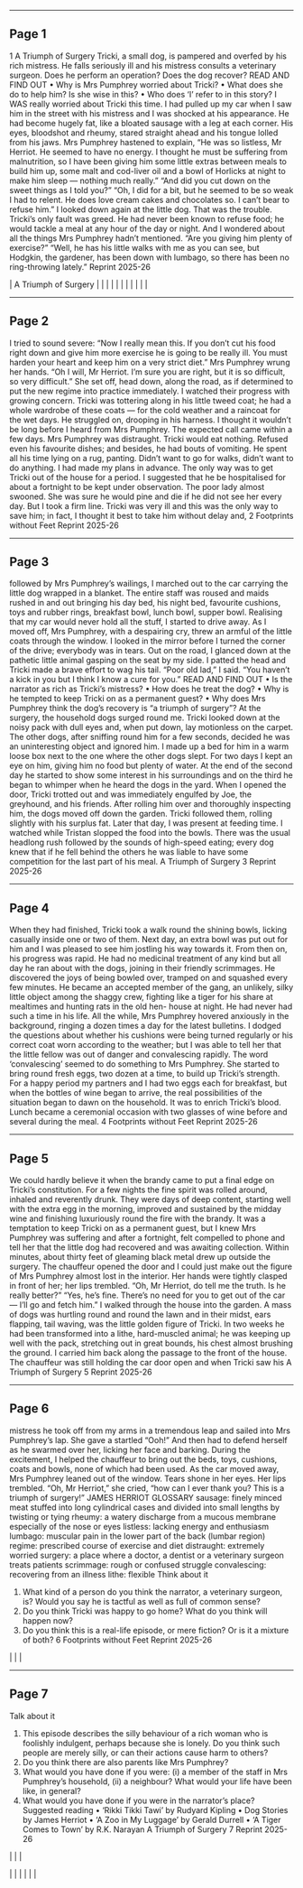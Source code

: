 

---

## Page 1

1
A Triumph of Surgery
Tricki, a small dog, is pampered and overfed
by his rich mistress. He falls seriously ill and
his mistress consults a veterinary surgeon. Does
he perform an operation? Does the dog recover?
READ AND FIND OUT
• Why is Mrs Pumphrey worried about Tricki?
• What does she do to help him? Is she wise in this?
• Who does ‘I’ refer to in this story?
I WAS really worried about Tricki this time. I had pulled up my car
when I saw him in the street with his mistress and I was shocked at
his appearance. He had become hugely fat, like a bloated sausage with
a leg at each corner. His eyes, bloodshot and rheumy, stared straight
ahead and his tongue lolled from his jaws.
Mrs Pumphrey hastened to explain, “He was so listless, Mr Herriot.
He seemed to have no energy. I thought he must be suffering from
malnutrition, so I have been giving him some little extras between
meals to build him up, some malt and cod-liver oil and a bowl of
Horlicks at night to make him sleep — nothing much really.”
“And did you cut down on the sweet things as I told you?”
“Oh, I did for a bit, but he seemed to be so weak I had to relent. He
does love cream cakes and chocolates so. I can’t bear to refuse him.”
I looked down again at the little dog. That was the trouble. Tricki’s
only fault was greed. He had never been known to refuse food; he
would tackle a meal at any hour of the day or night. And I wondered
about all the things Mrs Pumphrey hadn’t mentioned.
“Are you giving him plenty of exercise?”
“Well, he has his little walks with me as you can see, but Hodgkin,
the gardener, has been down with lumbago, so there has been no
ring-throwing lately.”
Reprint 2025-26

| A Triumph of Surgery |  |
|  |  |
|  |  |
|  |  |



---

## Page 2

I tried to sound severe: “Now I really mean this. If you don’t cut his
food right down and give him more exercise he is going to be really ill.
You must harden your heart and keep him on a very strict diet.”
Mrs Pumphrey wrung her hands. “Oh I will, Mr Herriot. I’m sure
you are right, but it is so difficult, so very difficult.” She set off, head
down, along the road, as if determined to put the new regime into
practice immediately.
I watched their progress with growing concern. Tricki was tottering
along in his little tweed coat; he had a whole wardrobe of these coats —
for the cold weather and a raincoat for the wet days. He struggled on,
drooping in his harness. I thought it wouldn’t be long before I heard
from Mrs Pumphrey.
The expected call came within a few days. Mrs Pumphrey was
distraught. Tricki would eat nothing. Refused even his favourite dishes;
and besides, he had bouts of vomiting. He spent all his time lying on a
rug, panting. Didn’t want to go for walks, didn’t want to do anything.
I had made my plans in advance. The only way was to get Tricki out
of the house for a period. I suggested that he be hospitalised for about
a fortnight to be kept under observation.
The poor lady almost swooned. She was sure he would pine and die
if he did not see her every day.
But I took a firm line. Tricki was very ill and this was the only way
to save him; in fact, I thought it best to take him without delay and,
2 Footprints without Feet
Reprint 2025-26

---

## Page 3

followed by Mrs Pumphrey’s wailings, I marched out to the car carrying
the little dog wrapped in a blanket.
The entire staff was roused and maids rushed in and out bringing
his day bed, his night bed, favourite cushions, toys and rubber rings,
breakfast bowl, lunch bowl, supper bowl. Realising that my car would
never hold all the stuff, I started to drive away. As I moved off, Mrs
Pumphrey, with a despairing cry, threw an armful of the little coats
through the window. I looked in the mirror before I turned the corner
of the drive; everybody was in tears.
Out on the road, I glanced down at the pathetic little animal gasping
on the seat by my side. I patted the head and Tricki made a brave
effort to wag his tail. “Poor old lad,” I said. “You haven’t a kick in you
but I think I know a cure for you.”
READ AND FIND OUT
• Is the narrator as rich as Tricki’s mistress?
• How does he treat the dog?
• Why is he tempted to keep Tricki on as a permanent guest?
• Why does Mrs Pumphrey think the dog’s recovery is “a
triumph of surgery”?
At the surgery, the household dogs surged round me. Tricki looked
down at the noisy pack with dull eyes and, when put down, lay motionless
on the carpet. The other dogs, after sniffing round him for a few seconds,
decided he was an uninteresting object and ignored him.
I made up a bed for him in a warm loose box next to the one where
the other dogs slept. For two days I kept an eye on him, giving him no
food but plenty of water. At the end of the second day he started to
show some interest in his surroundings and on the third he began to
whimper when he heard the dogs in the yard.
When I opened the door, Tricki trotted out and was immediately
engulfed by Joe, the greyhound, and his friends. After rolling him over
and thoroughly inspecting him, the dogs moved off down the garden.
Tricki followed them, rolling slightly with his surplus fat.
Later that day, I was present at feeding time. I watched while Tristan
slopped the food into the bowls. There was the usual headlong rush
followed by the sounds of high-speed eating; every dog knew that if he
fell behind the others he was liable to have some competition for the
last part of his meal.
A Triumph of Surgery 3
Reprint 2025-26

---

## Page 4

When they had finished, Tricki took a walk round the shining bowls,
licking casually inside one or two of them. Next day, an extra bowl was
put out for him and I was pleased to see him jostling his way towards it.
From then on, his progress was rapid. He had no medicinal treatment
of any kind but all day he ran about with the dogs, joining in their
friendly scrimmages. He discovered the joys of being bowled over, tramped
on and squashed every few minutes. He became an accepted member of
the gang, an unlikely, silky little object among the shaggy crew, fighting
like a tiger for his share at mealtimes and hunting rats in the old hen-
house at night. He had never had such a time in his life.
All the while, Mrs Pumphrey hovered anxiously in the background,
ringing a dozen times a day for the latest bulletins. I dodged the
questions about whether his cushions were being turned regularly or
his correct coat worn according to the weather; but I was able to tell
her that the little fellow was out of danger and convalescing rapidly.
The word ‘convalescing’ seemed to do something to Mrs Pumphrey.
She started to bring round fresh eggs, two dozen at a time, to build up
Tricki’s strength. For a happy period my partners and I had two eggs
each for breakfast, but when the bottles of wine began to arrive, the
real possibilities of the situation began to dawn on the household.
It was to enrich Tricki’s blood. Lunch became a ceremonial occasion
with two glasses of wine before and several during the meal.
4 Footprints without Feet
Reprint 2025-26

---

## Page 5

We could hardly believe it when the brandy came to put a final edge
on Tricki’s constitution. For a few nights the fine spirit was rolled
around, inhaled and reverently drunk.
They were days of deep content, starting well with the extra egg in
the morning, improved and sustained by the midday wine and finishing
luxuriously round the fire with the brandy.
It was a temptation to keep Tricki on as a permanent guest, but
I knew Mrs Pumphrey was suffering and after a fortnight, felt
compelled to phone and tell her that the little dog had recovered
and was awaiting collection.
Within minutes, about thirty feet of gleaming black metal drew up
outside the surgery. The chauffeur opened the door and I could just
make out the figure of Mrs Pumphrey almost lost in the interior. Her
hands were tightly clasped in front of her; her lips trembled. “Oh, Mr
Herriot, do tell me the truth. Is he really better?”
“Yes, he’s fine. There’s no need for you to get out of the car — I’ll go
and fetch him.”
I walked through the house into the garden. A mass of dogs was
hurtling round and round the lawn and in their midst, ears flapping,
tail waving, was the little golden figure of Tricki. In two weeks he had
been transformed into a lithe, hard-muscled animal; he was keeping
up well with the pack, stretching out in great bounds, his chest almost
brushing the ground.
I carried him back along the passage to the front of the house. The
chauffeur was still holding the car door open and when Tricki saw his
A Triumph of Surgery 5
Reprint 2025-26

---

## Page 6

mistress he took off from my arms in a tremendous leap and sailed
into Mrs Pumphrey’s lap. She gave a startled “Ooh!” And then had to
defend herself as he swarmed over her, licking her face and barking.
During the excitement, I helped the chauffeur to bring out the beds,
toys, cushions, coats and bowls, none of which had been used. As the
car moved away, Mrs Pumphrey leaned out of the window. Tears shone
in her eyes. Her lips trembled.
“Oh, Mr Herriot,” she cried, “how can I ever thank you? This is a
triumph of surgery!”
JAMES HERRIOT
GLOSSARY
sausage: finely minced meat stuffed into long cylindrical cases and
divided into small lengths by twisting or tying
rheumy: a watery discharge from a mucous membrane especially of
the nose or eyes
listless: lacking energy and enthusiasm
lumbago: muscular pain in the lower part of the back (lumbar region)
regime: prescribed course of exercise and diet
distraught: extremely worried
surgery: a place where a doctor, a dentist or a veterinary surgeon treats
patients
scrimmage: rough or confused struggle
convalescing: recovering from an illness
lithe: flexible
Think about it
1. What kind of a person do you think the narrator, a veterinary
surgeon, is? Would you say he is tactful as well as full of common
sense?
2. Do you think Tricki was happy to go home? What do you think will
happen now?
3. Do you think this is a real-life episode, or mere fiction? Or is it a
mixture of both?
6 Footprints without Feet
Reprint 2025-26

|  |  |



---

## Page 7

Talk about it
1. This episode describes the silly behaviour of a rich woman who is
foolishly indulgent, perhaps because she is lonely. Do you think
such people are merely silly, or can their actions cause harm to
others?
2. Do you think there are also parents like Mrs Pumphrey?
3. What would you have done if you were: (i) a member of the staff in
Mrs Pumphrey’s household, (ii) a neighbour? What would your life
have been like, in general?
4. What would you have done if you were in the narrator’s place?
Suggested reading
• ‘Rikki Tikki Tawi’ by Rudyard Kipling
• Dog Stories by James Herriot
• ‘A Zoo in My Luggage’ by Gerald Durrell
• ‘A Tiger Comes to Town’ by R.K. Narayan
A Triumph of Surgery 7
Reprint 2025-26

|  |  |



|  |  |  |  |  |

